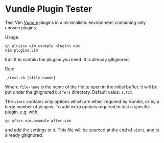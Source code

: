 # Vundle Plugin Tester

Test Vim [Vundle](https://github.com/gmarik/Vundle.vim)
plugins in a minimalistic environment containing only chosen plugins.

Usage:

    cp plugins.vim.example plugins.vim
    vim plugins.vim

Edit it to contain the plugins you need. It is already gitignored.

Run:

    ./test.sh [<file-name>]

Where `file-name` is the name of the file to open in the initial buffer.
It will be put under the gitignored `buffers` directory. Default value: `a.txt`.

The `vimrc` contains only options which are either required by Vundle,
or by a large number of plugins.
To add extra options required to test a specific plugin, e.g. with:

    cp after.vim.example after.vim

and add the settings to it. This file will be sourced at the end of `vimrc`,
and is already gitignored.
